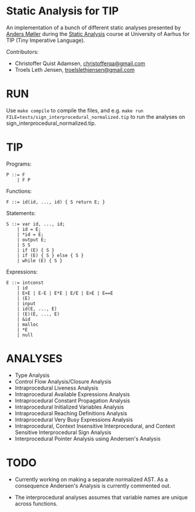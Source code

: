 Static Analysis for TIP
=======================
An implementation of a bunch of different static analyses presented by [Anders Møller](http://cs.au.dk/~amoeller/) during the [Static Analysis](http://cs.au.dk/SA) course at University of Aarhus for TIP (Tiny Imperative Language).

Contributors:

* Christoffer Quist Adamsen, <christofferqa@gmail.com>
* Troels Leth Jensen, <troelslethjensen@gmail.com>


RUN
===
Use `make compile` to compile the files, and e.g. `make run FILE=tests/sign_interprocedural_normalized.tip` to run the analyses on sign_interprocedural_normalized.tip.


TIP
===
Programs:

    P ::= F
        | F P

Functions:

    F ::= id(id, ..., id) { S return E; }

Statements:

    S ::= var id, ..., id;
        | id = E;
        | *id = E;
        | output E;
        | S S
        | if (E) { S }
        | if (E) { S } else { S }
        | while (E) { S }

Expressions:

    E ::= intconst
        | id
        | E+E | E-E | E*E | E/E | E>E | E==E
        | (E)
        | input
        | id(E, ..., E)
        | (E)(E, ..., E)
        | &id
        | malloc
        | *E
        | null


ANALYSES
========
* Type Analysis
* Control Flow Analysis/Closure Analysis
* Intraprocedural Liveness Analysis
* Intraprocedural Available Expressions Analysis
* Intraprocedural Constant Propagation Analysis
* Intraprocedural Initialized Variables Analysis
* Intraprocedural Reaching Definitions Analysis
* Intraprocedural Very Busy Expressions Analysis
* Intraprocedural, Context Insensitive Interprocedural, and Context Sensitive Interprocedural Sign Analysis
* Interprocedural Pointer Analysis using Andersen's Analysis


TODO
====
* Currently working on making a separate normalized AST. As a consequence Andersen's Analysis is currently commented out.

* The interprocedural analyses assumes that variable names are unique across functions.